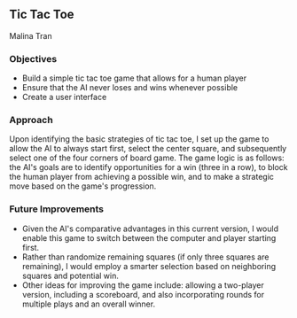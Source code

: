 ## Tic Tac Toe
Malina Tran

### Objectives
* Build a simple tic tac toe game that allows for a human player
* Ensure that the AI never loses and wins whenever possible
* Create a user interface

### Approach
Upon identifying the basic strategies of tic tac toe, I set up the game to allow the AI to always start first, select the center square, and subsequently select one of the four corners of board game. The game logic is as follows: the AI's goals are to identify opportunities for a win (three in a row), to block the human player from achieving a possible win, and to make a strategic move based on the game's progression.

### Future Improvements
* Given the AI's comparative advantages in this current version, I would enable this game to switch between the computer and player starting first.
* Rather than randomize remaining squares (if only three squares are remaining), I would employ a smarter selection based on neighboring squares and potential win. 
* Other ideas for improving the game include: allowing a two-player version, including a scoreboard, and also incorporating rounds for multiple plays and an overall winner.
